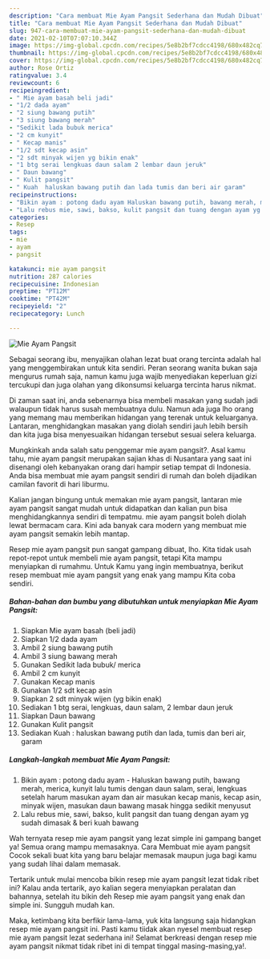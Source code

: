 ```yaml
---
description: "Cara membuat Mie Ayam Pangsit Sederhana dan Mudah Dibuat"
title: "Cara membuat Mie Ayam Pangsit Sederhana dan Mudah Dibuat"
slug: 947-cara-membuat-mie-ayam-pangsit-sederhana-dan-mudah-dibuat
date: 2021-02-10T07:07:10.344Z
image: https://img-global.cpcdn.com/recipes/5e8b2bf7cdcc4198/680x482cq70/mie-ayam-pangsit-foto-resep-utama.jpg
thumbnail: https://img-global.cpcdn.com/recipes/5e8b2bf7cdcc4198/680x482cq70/mie-ayam-pangsit-foto-resep-utama.jpg
cover: https://img-global.cpcdn.com/recipes/5e8b2bf7cdcc4198/680x482cq70/mie-ayam-pangsit-foto-resep-utama.jpg
author: Rose Ortiz
ratingvalue: 3.4
reviewcount: 6
recipeingredient:
- " Mie ayam basah beli jadi"
- "1/2 dada ayam"
- "2 siung bawang putih"
- "3 siung bawang merah"
- "Sedikit lada bubuk merica"
- "2 cm kunyit"
- " Kecap manis"
- "1/2 sdt kecap asin"
- "2 sdt minyak wijen yg bikin enak"
- "1 btg serai lengkuas daun salam 2 lembar daun jeruk"
- " Daun bawang"
- " Kulit pangsit"
- " Kuah  haluskan bawang putih dan lada tumis dan beri air garam"
recipeinstructions:
- "Bikin ayam : potong dadu ayam Haluskan bawang putih, bawang merah, merica, kunyit lalu tumis dengan daun salam, serai, lengkuas setelah harum masukan ayam dan air masukan kecap manis, kecap asin, minyak wijen, masukan daun bawang masak hingga sedikit menyusut"
- "Lalu rebus mie, sawi, bakso, kulit pangsit dan tuang dengan ayam yg sudah dimasak &amp; beri kuah bawang"
categories:
- Resep
tags:
- mie
- ayam
- pangsit

katakunci: mie ayam pangsit 
nutrition: 287 calories
recipecuisine: Indonesian
preptime: "PT12M"
cooktime: "PT42M"
recipeyield: "2"
recipecategory: Lunch

---
```



![Mie Ayam Pangsit](https://img-global.cpcdn.com/recipes/5e8b2bf7cdcc4198/680x482cq70/mie-ayam-pangsit-foto-resep-utama.jpg)

Sebagai seorang ibu, menyajikan olahan lezat buat orang tercinta adalah hal yang menggembirakan untuk kita sendiri. Peran seorang  wanita bukan saja mengurus rumah saja, namun kamu juga wajib menyediakan keperluan gizi tercukupi dan juga olahan yang dikonsumsi keluarga tercinta harus nikmat.

Di zaman  saat ini, anda sebenarnya bisa membeli masakan yang sudah jadi walaupun tidak harus susah membuatnya dulu. Namun ada juga lho orang yang memang mau memberikan hidangan yang terenak untuk keluarganya. Lantaran, menghidangkan masakan yang diolah sendiri jauh lebih bersih dan kita juga bisa menyesuaikan hidangan tersebut sesuai selera keluarga. 



Mungkinkah anda salah satu penggemar mie ayam pangsit?. Asal kamu tahu, mie ayam pangsit merupakan sajian khas di Nusantara yang saat ini disenangi oleh kebanyakan orang dari hampir setiap tempat di Indonesia. Anda bisa membuat mie ayam pangsit sendiri di rumah dan boleh dijadikan camilan favorit di hari liburmu.

Kalian jangan bingung untuk memakan mie ayam pangsit, lantaran mie ayam pangsit sangat mudah untuk didapatkan dan kalian pun bisa menghidangkannya sendiri di tempatmu. mie ayam pangsit boleh diolah lewat bermacam cara. Kini ada banyak cara modern yang membuat mie ayam pangsit semakin lebih mantap.

Resep mie ayam pangsit pun sangat gampang dibuat, lho. Kita tidak usah repot-repot untuk membeli mie ayam pangsit, tetapi Kita mampu menyiapkan di rumahmu. Untuk Kamu yang ingin membuatnya, berikut resep membuat mie ayam pangsit yang enak yang mampu Kita coba sendiri.

<!--inarticleads1-->

##### Bahan-bahan dan bumbu yang dibutuhkan untuk menyiapkan Mie Ayam Pangsit:

1. Siapkan  Mie ayam basah (beli jadi)
1. Siapkan 1/2 dada ayam
1. Ambil 2 siung bawang putih
1. Ambil 3 siung bawang merah
1. Gunakan Sedikit lada bubuk/ merica
1. Ambil 2 cm kunyit
1. Gunakan  Kecap manis
1. Gunakan 1/2 sdt kecap asin
1. Siapkan 2 sdt minyak wijen (yg bikin enak)
1. Sediakan 1 btg serai, lengkuas, daun salam, 2 lembar daun jeruk
1. Siapkan  Daun bawang
1. Gunakan  Kulit pangsit
1. Sediakan  Kuah : haluskan bawang putih dan lada, tumis dan beri air, garam




<!--inarticleads2-->

##### Langkah-langkah membuat Mie Ayam Pangsit:

1. Bikin ayam : potong dadu ayam - Haluskan bawang putih, bawang merah, merica, kunyit lalu tumis dengan daun salam, serai, lengkuas setelah harum masukan ayam dan air masukan kecap manis, kecap asin, minyak wijen, masukan daun bawang masak hingga sedikit menyusut
1. Lalu rebus mie, sawi, bakso, kulit pangsit dan tuang dengan ayam yg sudah dimasak &amp; beri kuah bawang




Wah ternyata resep mie ayam pangsit yang lezat simple ini gampang banget ya! Semua orang mampu memasaknya. Cara Membuat mie ayam pangsit Cocok sekali buat kita yang baru belajar memasak maupun juga bagi kamu yang sudah lihai dalam memasak.

Tertarik untuk mulai mencoba bikin resep mie ayam pangsit lezat tidak ribet ini? Kalau anda tertarik, ayo kalian segera menyiapkan peralatan dan bahannya, setelah itu bikin deh Resep mie ayam pangsit yang enak dan simple ini. Sungguh mudah kan. 

Maka, ketimbang kita berfikir lama-lama, yuk kita langsung saja hidangkan resep mie ayam pangsit ini. Pasti kamu tiidak akan nyesel membuat resep mie ayam pangsit lezat sederhana ini! Selamat berkreasi dengan resep mie ayam pangsit nikmat tidak ribet ini di tempat tinggal masing-masing,ya!.

